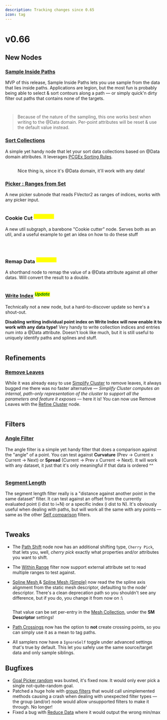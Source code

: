 ```yaml
---
description: Tracking changes since 0.65
icon: tag
---
```


# v0.66

## New Nodes

### [Sample Inside Paths](../../node-library/sampling/nearest-spline-2.md)

MVP of this release, Sample Inside Paths lets you use sample from the data that lies inside paths. Applications are legion, but the most fun is probably being able to select & sort contours along a path — or simply quick'n dirty filter out paths that contains none of the targets.

<figure><img src="../../.gitbook/assets/image (4).png" alt=""><figcaption></figcaption></figure>

<figure><img src="../../.gitbook/assets/growth.gif" alt=""><figcaption></figcaption></figure>

> Because of the nature of the sampling, this one works best when writing to the @Data domain. Per-point attributes will be reset & use the default value instead.

### [Sort Collections](../../node-library/misc/sort-points-1.md)

A simple yet handy node that let your sort data collections based on @Data domain attributes. It leverages [PCGEx Sorting Rules](../../node-library/misc/sort-points/sorting-rule.md).

<figure><img src="../../.gitbook/assets/image (4) (1).png" alt=""><figcaption><p>Nice thing is, since it's @Data domain, it'll work with any data!</p></figcaption></figure>

### [Picker : Ranges from Set](../../node-library/filters/cherry-pick-points/picker-constant-set-1.md)

A new picker subnode that reads FVector2 as ranges of indices, works with any picker input.

<figure><img src="../../.gitbook/assets/image (58).png" alt=""><figcaption></figcaption></figure>



### Cookie Cut <sup>_<mark style="color:yellow;">Subgraph</mark>_</sup>

A new util subgraph, a barebone "Cookie cutter" node. Serves both as an util, and a useful example to get an idea on how to do these stuff

<figure><img src="../../.gitbook/assets/image (1) (1) (1).png" alt=""><figcaption></figcaption></figure>

<figure><img src="../../.gitbook/assets/image (1) (1) (1) (1).png" alt=""><figcaption></figcaption></figure>

<figure><img src="../../.gitbook/assets/image (3) (1).png" alt=""><figcaption></figcaption></figure>

### Remap Data <sup>_<mark style="color:yellow;">Subgraph</mark>_</sup>

A shorthand node to remap the value of a @Data attribute against all other datas. Will convert the result to a double.

<figure><img src="../../.gitbook/assets/image (5).png" alt=""><figcaption></figcaption></figure>

### [Write Index](../../node-library/metadata/write-index.md) <sup>_<mark style="color:green;">Update</mark>_</sup>

Technically not a new node, but a hard-to-discover update so here's a shout-out.

**Disabling writing individual point index on Write Index will now enable it to work with any data type!** Very handy to write collection indices and entries num into a @Data attribute. Doesn't look like much, but it is still useful to uniquely identify paths and splines and stuff.

<figure><img src="../../.gitbook/assets/image (1) (1).png" alt=""><figcaption></figcaption></figure>

## Refinements

### [Remove Leaves](../../node-library/clusters/refine-cluster/remove-leaves.md)

While it was already easy to use [Simplify Cluster](../../node-library/clusters/simplify.md) to remove leaves, it always bugged me there was no faster alternative — _Simplify Cluster computes an internal, path-only representation of the cluster to support all the parameters and feature it exposes_ — here it is! You can now use Remove Leaves with the [Refine Cluster](../../node-library/clusters/refine-cluster/) node.&#x20;

<figure><img src="../../.gitbook/assets/image (1) (2).png" alt=""><figcaption></figcaption></figure>

## Filters

### [Angle Filter](../../node-library/filters/filters-points/self-comparisons/numeric-1.md)

The angle filter is a simple yet handy filter that does a comparison against the "angle" of a point. You can test against **Curvature** (Prev -> Current x Current -> Next) or **Spread** (Current -> Prev x Current -> Next). It will work with any dataset, it just that it's only meaningful if that data is ordered ^^

<figure><img src="../../.gitbook/assets/image (57).png" alt=""><figcaption></figcaption></figure>

### [Segment Length](../../node-library/filters/filters-points/self-comparisons/numeric-2.md)

The segment length filter really is a "distance against another point in the same dataset" filter. It can test against an offset from the currently evaluated point (i dist to i+N) or a specific index (i dist to N). It's obviously useful when dealing with paths, but will work all the same with any points — same as the other [Self comparison](../../node-library/filters/filters-points/self-comparisons/) filters.

<figure><img src="../../.gitbook/assets/image (60).png" alt=""><figcaption></figcaption></figure>

## Tweaks

* The [Path Shift](../../node-library/paths/shift.md) node now has an additional shifting type, `Cherry Pick`, that lets you, well, _cherry pick_ exactly what properties and/or attributes you want to shift.
* The [Within Range](../../node-library/filters/filters-points/simple-comparisons/within-range.md) filter now support external attribute set to read multiple ranges to test against.&#x20;
*   [Spline Mesh ](../../node-library/paths/spline-mesh/)& [Spline Mesh (Simple)](../../node-library/paths/spline-mesh/spline-mesh-simple.md) now read the the spline axis alignment from the static mesh descriptor, defaulting to the node' descriptor. There's a clean deprecation path so you shouldn't see any difference, but if you do, you change it from now on :\


    <figure><img src="../../.gitbook/assets/image (59).png" alt=""><figcaption></figcaption></figure>

    That value can be set per-entry in the [Mesh Collection](../../node-library/assets-management/collections/mesh-collection.md), under the **SM Descriptor** settings!
* [Path Crossings](../../node-library/paths/crossings.md) now has the option to **not** create crossing points, so you can simply use it as a mean to tag paths.
* All samplers now have a `IgnoreSelf` toggle under advanced settings that's true by default. This let you safely use the same source/target data and only sample siblings.

## Bugfixes

* [Goal Picker random](../../node-library/pathfinding/pathfinding-edges/goal-picker-random.md) was busted, it's fixed now. It would only ever pick a single not-quite-random goal.
* Patched a huge hole with [group filters](../../node-library/filters/and-or.md) that would call unimplemented methods causing a crash when dealing with unexpected filter types — the group (and/or) node would allow unsupported filters to make it through. No longer!
* Fixed a bug with [Reduce Data](../../node-library/metadata/reduce-data.md) where it would output the wrong min/max
